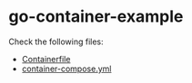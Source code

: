 # go-container-example

Check the following files:

* [Containerfile](./Containerfile)
* [container-compose.yml](./container-compose.yml)
